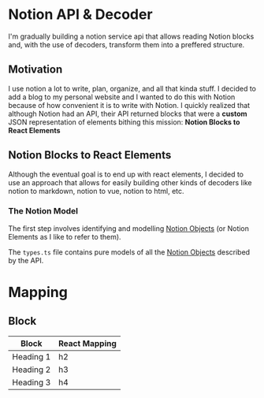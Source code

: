 # Notion API & Decoder

I'm gradually building a notion service api that allows reading Notion blocks and, with the use of decoders, transform them into a preffered structure.

## Motivation

I use notion a lot to write, plan, organize, and all that kinda stuff. I decided to add a blog to my personal website and I wanted to do this with Notion because of how convenient it is to write with Notion. I quickly realized that although Notion had an API, their API returned blocks that were a **custom** JSON representation of elements bithing this mission: **Notion Blocks to React Elements**

## Notion Blocks to React Elements

Although the eventual goal is to end up with react elements, I decided to use an approach that allows for easily building other kinds of decoders like notion to markdown, notion to vue, notion to html, etc.

### **The Notion Model**

The first step involves identifying and modelling [Notion Objects](https://developers.notion.com/reference/block#:~:text=Versioning-,OBJECTS,-Block) (or Notion Elements as I like to refer to them).

The `types.ts` file contains pure models of all the [Notion Objects](https://developers.notion.com/reference/block#:~:text=Versioning-,OBJECTS,-Block) described by the API.

# Mapping

## Block

| Block     | React Mapping |
|-----------|---------------|
| Heading 1 | h2            |
| Heading 2 | h3            |
| Heading 3 | h4            |